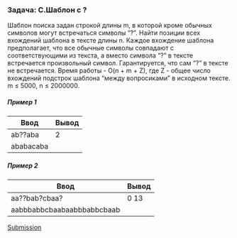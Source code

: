 ### Задача: C.Шаблон с ?

Шаблон поиска задан строкой длины m, в которой кроме обычных символов могут встречаться символы “?”. Найти позиции всех вхождений шаблона в тексте длины n. Каждое вхождение шаблона предполагает, что все обычные символы совпадают с соответствующими из текста, а вместо символа “?” в тексте встречается произвольный символ. Гарантируется, что сам “?” в тексте не встречается.
Время работы - O(n + m + Z), где Z - общее число вхождений подстрок шаблона “между вопросиками” в исходном тексте. m ≤ 5000, n ≤ 2000000.

##### Пример 1
  Ввод | Вывод 
  --- | --- 
  ab??aba|2|
  ababacaba|
  
##### Пример 2
  Ввод | Вывод 
  --- | --- 
  aa??bab?cbaa?|0 13
  aabbbabbcbaabaabbbabbcbaab|

[Submission](https://contest.yandex.ru/contest/13875/run-report/21348620/)
